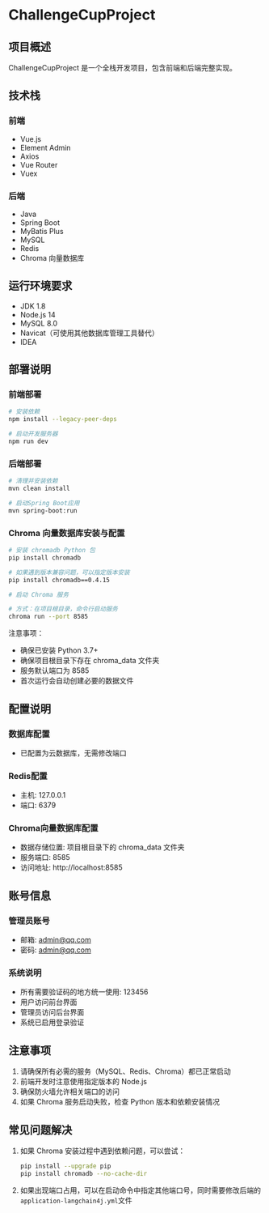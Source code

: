 # ChallengeCupProject

## 项目概述

ChallengeCupProject 是一个全栈开发项目，包含前端和后端完整实现。

## 技术栈

### 前端

- Vue.js
- Element Admin
- Axios
- Vue Router
- Vuex

### 后端

- Java
- Spring Boot
- MyBatis Plus
- MySQL
- Redis
- Chroma 向量数据库

## 运行环境要求

- JDK 1.8
- Node.js 14
- MySQL 8.0
- Navicat（可使用其他数据库管理工具替代）
- IDEA

## 部署说明

### 前端部署

```bash
# 安装依赖
npm install --legacy-peer-deps

# 启动开发服务器
npm run dev
```

### 后端部署

```bash
# 清理并安装依赖
mvn clean install

# 启动Spring Boot应用
mvn spring-boot:run
```

### Chroma 向量数据库安装与配置

```bash
# 安装 chromadb Python 包
pip install chromadb

# 如果遇到版本兼容问题，可以指定版本安装
pip install chromadb==0.4.15

# 启动 Chroma 服务

# 方式：在项目根目录，命令行启动服务
chroma run --port 8585
```

注意事项：

- 确保已安装 Python 3.7+
- 确保项目根目录下存在 chroma_data 文件夹
- 服务默认端口为 8585
- 首次运行会自动创建必要的数据文件

## 配置说明

### 数据库配置

- 已配置为云数据库，无需修改端口

### Redis配置

- 主机: 127.0.0.1
- 端口: 6379

### Chroma向量数据库配置

- 数据存储位置: 项目根目录下的 chroma_data 文件夹
- 服务端口: 8585
- 访问地址: http://localhost:8585

## 账号信息

### 管理员账号

- 邮箱: admin@qq.com
- 密码: admin@qq.com

### 系统说明

- 所有需要验证码的地方统一使用: 123456
- 用户访问前台界面
- 管理员访问后台界面
- 系统已启用登录验证

## 注意事项

1. 请确保所有必需的服务（MySQL、Redis、Chroma）都已正常启动
2. 前端开发时注意使用指定版本的 Node.js
3. 确保防火墙允许相关端口的访问
4. 如果 Chroma 服务启动失败，检查 Python 版本和依赖安装情况

## 常见问题解决

1. 如果 Chroma 安装过程中遇到依赖问题，可以尝试：
   ```bash
   pip install --upgrade pip
   pip install chromadb --no-cache-dir
   ```
2. 如果出现端口占用，可以在启动命令中指定其他端口号，同时需要修改后端的`application-langchain4j.yml`文件
